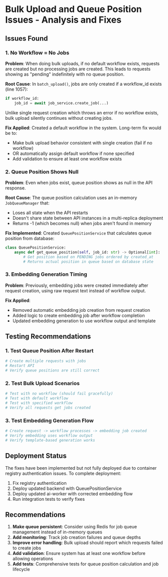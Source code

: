 # Bulk Upload and Queue Position Issues - Analysis and Fixes

## Issues Found

### 1. No Workflow = No Jobs
**Problem**: When doing bulk uploads, if no default workflow exists, requests are created but no processing jobs are created. This leads to requests showing as "pending" indefinitely with no queue position.

**Root Cause**: In `batch_upload()`, jobs are only created if a workflow_id exists (line 1057):
```python
if workflow_id:
    job_id = await job_service.create_job(...)
```

Unlike single request creation which throws an error if no workflow exists, bulk upload silently continues without creating jobs.

**Fix Applied**: Created a default workflow in the system. Long-term fix would be to:
- Make bulk upload behavior consistent with single creation (fail if no workflow)
- OR automatically assign default workflow if none specified
- Add validation to ensure at least one workflow exists

### 2. Queue Position Shows Null
**Problem**: Even when jobs exist, queue position shows as null in the API response.

**Root Cause**: The queue position calculation uses an in-memory `JobQueueManager` that:
- Loses all state when the API restarts
- Doesn't share state between API instances in a multi-replica deployment
- Returns -1 (which becomes null) when jobs aren't found in memory

**Fix Implemented**: Created `QueuePositionService` that calculates queue position from database:
```python
class QueuePositionService:
    async def get_queue_position(self, job_id: str) -> Optional[int]:
        # Get position based on PENDING jobs ordered by created_at
        # Returns actual position in queue based on database state
```

### 3. Embedding Generation Timing
**Problem**: Previously, embedding jobs were created immediately after request creation, using raw request text instead of workflow output.

**Fix Applied**: 
- Removed automatic embedding job creation from request creation
- Added logic to create embedding job after workflow completion
- Updated embedding generation to use workflow output and template

## Testing Recommendations

### 1. Test Queue Position After Restart
```python
# Create multiple requests with jobs
# Restart API
# Verify queue positions are still correct
```

### 2. Test Bulk Upload Scenarios
```python
# Test with no workflow (should fail gracefully)
# Test with default workflow
# Test with specified workflow
# Verify all requests get jobs created
```

### 3. Test Embedding Generation Flow
```python
# Create request -> workflow processes -> embedding job created
# Verify embedding uses workflow output
# Verify template-based generation works
```

## Deployment Status

The fixes have been implemented but not fully deployed due to container registry authentication issues. To complete deployment:

1. Fix registry authentication
2. Deploy updated backend with QueuePositionService
3. Deploy updated ai-worker with corrected embedding flow
4. Run integration tests to verify fixes

## Recommendations

1. **Make queue persistent**: Consider using Redis for job queue management instead of in-memory queues
2. **Add monitoring**: Track job creation failures and queue depths
3. **Improve error handling**: Bulk upload should report which requests failed to create jobs
4. **Add validation**: Ensure system has at least one workflow before allowing operations
5. **Add tests**: Comprehensive tests for queue position calculation and job lifecycle